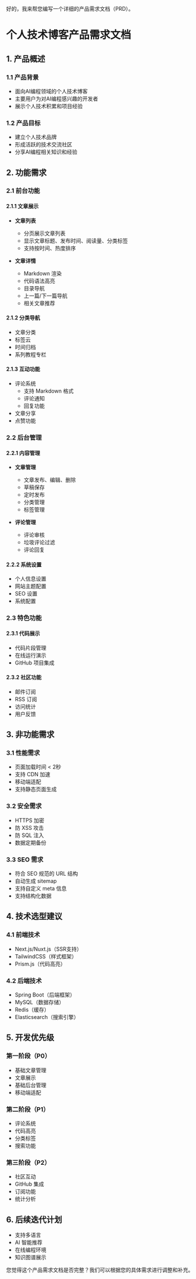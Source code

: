 好的，我来帮您编写一个详细的产品需求文档（PRD）。

# 个人技术博客产品需求文档

## 1. 产品概述
### 1.1 产品背景
- 面向AI编程领域的个人技术博客
- 主要用户为对AI编程感兴趣的开发者
- 展示个人技术积累和项目经验

### 1.2 产品目标
- 建立个人技术品牌
- 形成活跃的技术交流社区
- 分享AI编程相关知识和经验

## 2. 功能需求

### 2.1 前台功能
#### 2.1.1 文章展示
- **文章列表**
  - 分页展示文章列表
  - 显示文章标题、发布时间、阅读量、分类标签
  - 支持按时间、热度排序
  
- **文章详情**
  - Markdown 渲染
  - 代码语法高亮
  - 目录导航
  - 上一篇/下一篇导航
  - 相关文章推荐

#### 2.1.2 分类导航
- 文章分类
- 标签云
- 时间归档
- 系列教程专栏

#### 2.1.3 互动功能
- 评论系统
  - 支持 Markdown 格式
  - 评论通知
  - 回复功能
- 文章分享
- 点赞功能

### 2.2 后台管理
#### 2.2.1 内容管理
- **文章管理**
  - 文章发布、编辑、删除
  - 草稿保存
  - 定时发布
  - 分类管理
  - 标签管理

- **评论管理**
  - 评论审核
  - 垃圾评论过滤
  - 评论回复

#### 2.2.2 系统设置
- 个人信息设置
- 网站主题配置
- SEO 设置
- 系统配置

### 2.3 特色功能
#### 2.3.1 代码展示
- 代码片段管理
- 在线运行演示
- GitHub 项目集成

#### 2.3.2 社区功能
- 邮件订阅
- RSS 订阅
- 访问统计
- 用户反馈

## 3. 非功能需求

### 3.1 性能需求
- 页面加载时间 < 2秒
- 支持 CDN 加速
- 移动端适配
- 支持静态页面生成

### 3.2 安全需求
- HTTPS 加密
- 防 XSS 攻击
- 防 SQL 注入
- 数据定期备份

### 3.3 SEO 需求
- 符合 SEO 规范的 URL 结构
- 自动生成 sitemap
- 支持自定义 meta 信息
- 支持结构化数据

## 4. 技术选型建议

### 4.1 前端技术
- Next.js/Nuxt.js（SSR支持）
- TailwindCSS（样式框架）
- Prism.js（代码高亮）

### 4.2 后端技术
- Spring Boot（后端框架）
- MySQL（数据存储）
- Redis（缓存）
- Elasticsearch（搜索引擎）

## 5. 开发优先级

### 第一阶段（P0）
- 基础文章管理
- 文章展示
- 基础后台管理
- 移动端适配

### 第二阶段（P1）
- 评论系统
- 代码高亮
- 分类标签
- 搜索功能

### 第三阶段（P2）
- 社区互动
- GitHub 集成
- 订阅功能
- 统计分析

## 6. 后续迭代计划
- 支持多语言
- AI 智能推荐
- 在线编程环境
- 知识图谱展示

您觉得这个产品需求文档是否完整？我们可以根据您的具体需求进行调整和补充。
